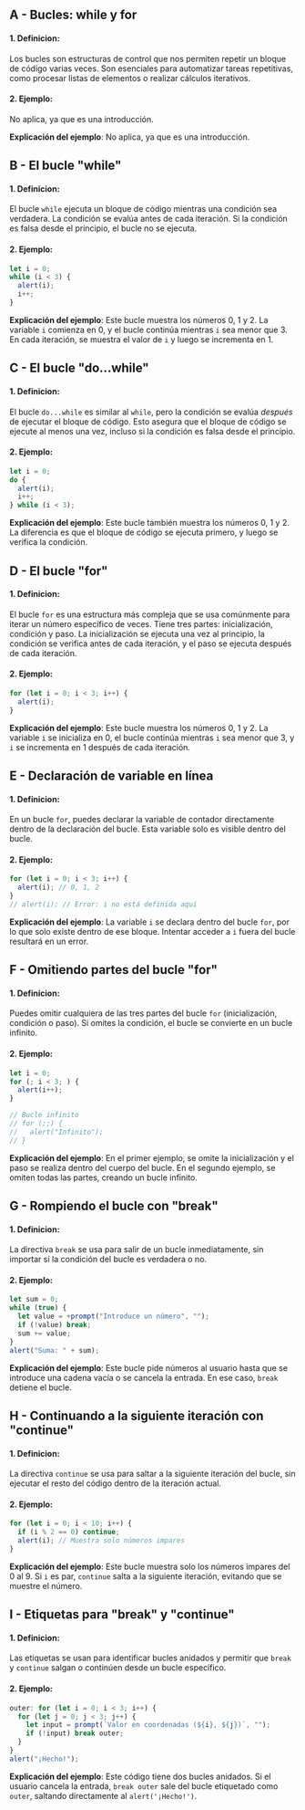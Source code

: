 ## A - Bucles: while y for

#### 1. **Definicion:**

Los bucles son estructuras de control que nos permiten repetir un bloque de código varias veces. Son esenciales para automatizar tareas repetitivas, como procesar listas de elementos o realizar cálculos iterativos.

#### 2. **Ejemplo:**

No aplica, ya que es una introducción.

**Explicación del ejemplo**:
No aplica, ya que es una introducción.

## B - El bucle "while"

#### 1. **Definicion:**

El bucle `while` ejecuta un bloque de código mientras una condición sea verdadera. La condición se evalúa antes de cada iteración. Si la condición es falsa desde el principio, el bucle no se ejecuta.

#### 2. **Ejemplo:**

```javascript
let i = 0;
while (i < 3) {
  alert(i);
  i++;
}
```

**Explicación del ejemplo**:
Este bucle muestra los números 0, 1 y 2. La variable `i` comienza en 0, y el bucle continúa mientras `i` sea menor que 3. En cada iteración, se muestra el valor de `i` y luego se incrementa en 1.

## C - El bucle "do...while"

#### 1. **Definicion:**

El bucle `do...while` es similar al `while`, pero la condición se evalúa _después_ de ejecutar el bloque de código. Esto asegura que el bloque de código se ejecute al menos una vez, incluso si la condición es falsa desde el principio.

#### 2. **Ejemplo:**

```javascript
let i = 0;
do {
  alert(i);
  i++;
} while (i < 3);
```

**Explicación del ejemplo**:
Este bucle también muestra los números 0, 1 y 2. La diferencia es que el bloque de código se ejecuta primero, y luego se verifica la condición.

## D - El bucle "for"

#### 1. **Definicion:**

El bucle `for` es una estructura más compleja que se usa comúnmente para iterar un número específico de veces. Tiene tres partes: inicialización, condición y paso. La inicialización se ejecuta una vez al principio, la condición se verifica antes de cada iteración, y el paso se ejecuta después de cada iteración.

#### 2. **Ejemplo:**

```javascript
for (let i = 0; i < 3; i++) {
  alert(i);
}
```

**Explicación del ejemplo**:
Este bucle muestra los números 0, 1 y 2. La variable `i` se inicializa en 0, el bucle continúa mientras `i` sea menor que 3, y `i` se incrementa en 1 después de cada iteración.

## E - Declaración de variable en línea

#### 1. **Definicion:**

En un bucle `for`, puedes declarar la variable de contador directamente dentro de la declaración del bucle. Esta variable solo es visible dentro del bucle.

#### 2. **Ejemplo:**

```javascript
for (let i = 0; i < 3; i++) {
  alert(i); // 0, 1, 2
}
// alert(i); // Error: i no está definida aquí
```

**Explicación del ejemplo**:
La variable `i` se declara dentro del bucle `for`, por lo que solo existe dentro de ese bloque. Intentar acceder a `i` fuera del bucle resultará en un error.

## F - Omitiendo partes del bucle "for"

#### 1. **Definicion:**

Puedes omitir cualquiera de las tres partes del bucle `for` (inicialización, condición o paso). Si omites la condición, el bucle se convierte en un bucle infinito.

#### 2. **Ejemplo:**

```javascript
let i = 0;
for (; i < 3; ) {
  alert(i++);
}

// Bucle infinito
// for (;;) {
//   alert("Infinito");
// }
```

**Explicación del ejemplo**:
En el primer ejemplo, se omite la inicialización y el paso se realiza dentro del cuerpo del bucle. En el segundo ejemplo, se omiten todas las partes, creando un bucle infinito.

## G - Rompiendo el bucle con "break"

#### 1. **Definicion:**

La directiva `break` se usa para salir de un bucle inmediatamente, sin importar si la condición del bucle es verdadera o no.

#### 2. **Ejemplo:**

```javascript
let sum = 0;
while (true) {
  let value = +prompt("Introduce un número", "");
  if (!value) break;
  sum += value;
}
alert("Suma: " + sum);
```

**Explicación del ejemplo**:
Este bucle pide números al usuario hasta que se introduce una cadena vacía o se cancela la entrada. En ese caso, `break` detiene el bucle.

## H - Continuando a la siguiente iteración con "continue"

#### 1. **Definicion:**

La directiva `continue` se usa para saltar a la siguiente iteración del bucle, sin ejecutar el resto del código dentro de la iteración actual.

#### 2. **Ejemplo:**

```javascript
for (let i = 0; i < 10; i++) {
  if (i % 2 == 0) continue;
  alert(i); // Muestra solo números impares
}
```

**Explicación del ejemplo**:
Este bucle muestra solo los números impares del 0 al 9. Si `i` es par, `continue` salta a la siguiente iteración, evitando que se muestre el número.

## I - Etiquetas para "break" y "continue"

#### 1. **Definicion:**

Las etiquetas se usan para identificar bucles anidados y permitir que `break` y `continue` salgan o continúen desde un bucle específico.

#### 2. **Ejemplo:**

```javascript
outer: for (let i = 0; i < 3; i++) {
  for (let j = 0; j < 3; j++) {
    let input = prompt(`Valor en coordenadas (${i}, ${j})`, "");
    if (!input) break outer;
  }
}
alert("¡Hecho!");
```

**Explicación del ejemplo**:
Este código tiene dos bucles anidados. Si el usuario cancela la entrada, `break outer` sale del bucle etiquetado como `outer`, saltando directamente al `alert('¡Hecho!')`.

